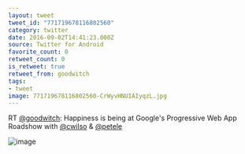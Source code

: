 ```yaml
---
layout: tweet
tweet_id: "771719678116802560"
category: twitter
date: 2016-09-02T14:41:23.000Z
source: Twitter for Android
favorite_count: 0
retweet_count: 0
is_retweet: true
retweet_from: goodwitch
tags:
- tweet
image: 771719678116802560-CrWyvHNUIAIyqzL.jpg
---
```


RT [@goodwitch](https://twitter.com/@goodwitch): Happiness is being at Google's Progressive Web App Roadshow with [@cwilso](https://twitter.com/@cwilso) &amp; [@petele](https://twitter.com/@petele) 

![image](/img/tweets/771719678116802560-CrWyvHNUIAIyqzL.jpg)
